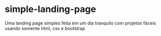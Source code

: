# simple-landing-page
Uma landing page simples feita em um dia tranquilo com projetos fáceis usando somente html, css e bootstrap
